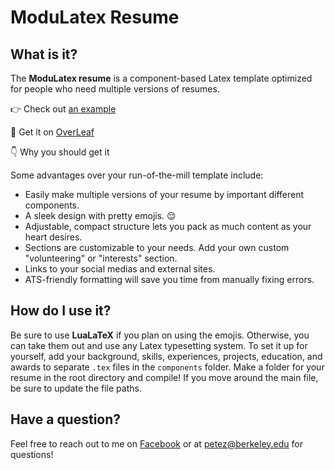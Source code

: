 # ModuLatex Resume

## What is it?

The **ModuLatex resume** is a component-based Latex template optimized for people who need multiple versions of resumes.

👉 Check out [an example](https://github.com/petezh/ModuLatex-Resume/blob/master/resume-general/Peter_Zhang_Resume.pdf)

🍃 Get it on [OverLeaf](https://www.overleaf.com/latex/templates/modular-resume/kyghjmzkfzwb)

👇 Why you should get it

Some advantages over your run-of-the-mill template include:

- Easily make multiple versions of your resume by important different components.
- A sleek design with pretty emojis. 😌
- Adjustable, compact structure lets you pack as much content as your heart desires.
- Sections are customizable to your needs. Add your own custom "volunteering" or "interests" section.
- Links to your social medias and external sites.
- ATS-friendly formatting will save you time from manually fixing errors.

## How do I use it?

Be sure to use **LuaLaTeX** if you plan on using the emojis. Otherwise, you can take them out and use any Latex typesetting system. To set it up for yourself, add your background, skills, experiences, projects, education, and awards to separate `.tex` files in the `components` folder. Make a folder for your resume in the root directory and compile! If you move around the main file, be sure to update the file paths.

## Have a question?

Feel free to reach out to me on [Facebook](https://www.facebook.com/petejzh/) or at [petez@berkeley.edu](mailto:petez@berkeley.edu) for questions!
